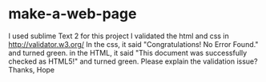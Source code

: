 # make-a-web-page
I used sublime Text 2 for this project
I validated the html and css in http://validator.w3.org/
In the css, it said "Congratulations! No Error Found." and turned green.
in the HTML, it said "This document was successfully checked as HTML5!" and turned green.
Please explain the validation issue?  Thanks, Hope
